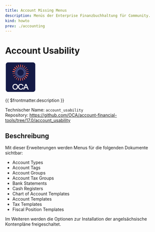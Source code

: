 ```yaml
---
title: Account Missing Menus
description: Menüs der Enterprise Finanzbuchhaltung für Community.
kind: howto
prev: ./accounting
---
```

# Account Usability
![icon_oca_app](attachments/icon_oca_app.png)

{{ $frontmatter.description }}

Technischer Name: `account_usability`\
Repository: <https://github.com/OCA/account-financial-tools/tree/17.0/account_usability>

## Beschreibung

Mit dieser Erweiterungen werden Menus für die folgenden Dokumente sichtbar:

- Account Types
- Account Tags
- Account Groups
- Account Tax Groups
- Bank Statements
- Cash Registers
- Chart of Account Templates
- Account Templates
- Tax Templates
- Fiscal Position Templates

Im Weiteren werden die Optionen zur Installation der angelsächsische Kontenpläne freigeschaltet.